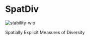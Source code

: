 # SpatDiv

![stability-wip](https://img.shields.io/badge/stability-work_in_progress-lightgrey.svg)

Spatially Explicit Measures of Diversity
